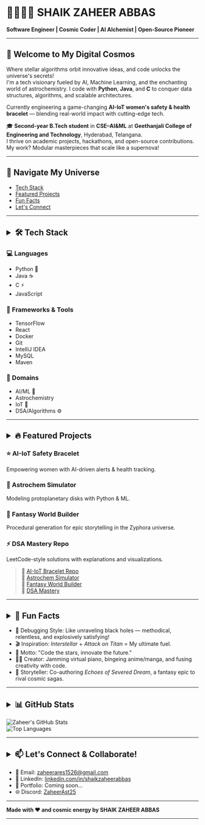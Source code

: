 <!-- Cosmic GitHub Profile README for SHAIK ZAHEER ABBAS -->

# 🌌👨‍💻🤖 SHAIK ZAHEER ABBAS  
**Software Engineer | Cosmic Coder | AI Alchemist | Open-Source Pioneer** 

---

## 🚀 Welcome to My Digital Cosmos  
Where stellar algorithms orbit innovative ideas, and code unlocks the universe's secrets!  
I'm a tech visionary fueled by AI, Machine Learning, and the enchanting world of astrochemistry. I code with **Python**, **Java**, and **C** to conquer data structures, algorithms, and scalable architectures.

Currently engineering a game-changing **AI-IoT women's safety & health bracelet** — blending real-world impact with cutting-edge tech.

🎓 **Second-year B.Tech student** in **CSE–AI&ML** at **Geethanjali College of Engineering and Technology**, Hyderabad, Telangana.  
I thrive on academic projects, hackathons, and open-source contributions. My work? Modular masterpieces that scale like a supernova!

---

## 🧭 Navigate My Universe  
- [Tech Stack](#tech-stack)
- [Featured Projects](#featured-projects)
- [Fun Facts](#fun-facts)
- [Let's Connect](#lets-connect--collaborate)

---

## <details><summary>🛠️ Tech Stack</summary>

### 💻 Languages  
- Python 🐍  
- Java ☕  
- C ⚡  
- JavaScript  

### 🧰 Frameworks & Tools  
- TensorFlow  
- React  
- Docker  
- Git  
- IntelliJ IDEA  
- MySQL  
- Maven  

### 🌌 Domains  
- AI/ML 🤖  
- Astrochemistry  
- IoT 🔗  
- DSA/Algorithms ⚙️  

</details>

---

## <details><summary>🔥 Featured Projects</summary>

### ⭐ AI-IoT Safety Bracelet  
Empowering women with AI-driven alerts & health tracking.

### 🚀 Astrochem Simulator  
Modeling protoplanetary disks with Python & ML.

### 📖 Fantasy World Builder  
Procedural generation for epic storytelling in the Zyphora universe.

### ⚡ DSA Mastery Repo  
LeetCode-style solutions with explanations and visualizations.

<!-- Add actual repo links below -->
> 🔗 [AI-IoT Bracelet Repo](https://github.com/yourusername/ai-iot-bracelet)  
> 🔗 [Astrochem Simulator](https://github.com/yourusername/astrochem-sim)  
> 🔗 [Fantasy World Builder](https://github.com/yourusername/zyphora-builder)  
> 🔗 [DSA Mastery](https://github.com/yourusername/dsa-mastery)

</details>

---

## <details><summary>🌟 Fun Facts</summary>

- 🧠 Debugging Style: Like unraveling black holes — methodical, relentless, and explosively satisfying!  
- 🎬 Inspiration: *Interstellar* + *Attack on Titan* = My ultimate fuel.  
- 💬 Motto: "Code the stars, innovate the future."  
- 🎵🎨 Creator: Jamming virtual piano, bingeing anime/manga, and fusing creativity with code.  
- 📖 Storyteller: Co-authoring *Echoes of Severed Dream*, a fantasy epic to rival cosmic sagas.

</details>

---

## <details><summary>📊 GitHub Stats</summary>

![Zaheer's GitHub Stats](https://github-readme-stats.vercel.app/api?username=Starcloud-retro&show_icons=true&theme=radical)  
![Top Languages](https://github-readme-stats.vercel.app/api/top-langs/?username=Starcloud-retro&layout=compact&theme=radical)

</details>

---

## <details><summary>📫 Let's Connect & Collaborate!</summary>

- 📧 Email: [zaheerares1526@gmail.com](mailto:zaheerares1526@gmail.com)  
- 💼 LinkedIn: [linkedin.com/in/shaikzaheerabbas](https://linkedin.com/in/shaikzaheerabbas)  
- 🧠 Portfolio: Coming soon...  
- 🌐 Discord: [ZaheerAst25](https://discord.com/channels/@me) 

</details>

---



**Made with ❤️ and cosmic energy by SHAIK ZAHEER ABBAS**  



---

